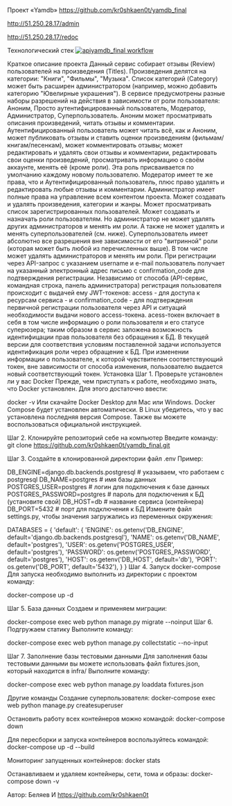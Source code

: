 Проект «Yamdb»
https://github.com/kr0shkaen0t/yamdb_final

http://51.250.28.17/admin

http://51.250.28.17/redoc

Технологический стек
[![apiyamdb_final workflow](https://github.com/kr0shkaen0t/yamdb_final/actions/workflows/yamdb_workflow.yml/badge.svg)](https://github.com/kr0shkaen0t/yamdb_final/actions/workflows/yamdb_workflow.yml)

Краткое описание проекта
Данный сервис собирает отзывы (Review) пользователей на произведения (Titles). Произведения делятся на категории: "Книги", "Фильмы", "Музыка". Список категорий (Category) может быть расширен администратором (например, можно добавить категорию "Ювелирные украшения").
В сервисе предусмотрены разные наборы разрешений на действия в зависимости от роли пользователя: Аноним, Просто аутентифицированный пользователь, Модератор, Администратор, Суперпользователь.
Аноним может просматривать описания произведений, читать отзывы и комментарии.
Аутентифицированный пользователь может читать всё, как и Аноним, может публиковать отзывы и ставить оценки произведениям (фильмам/книгам/песенкам), может комментировать отзывы; может редактировать и удалять свои отзывы и комментарии, редактировать свои оценки произведений, просматривать информацию о своём аккаунте, менять её (кроме роли). Эта роль присваивается по умолчанию каждому новому пользователю.
Модератор имеет те же права, что и Аутентифицированный пользователь, плюс право удалять и редактировать любые отзывы и комментарии.
Администратор имеет полные права на управление всем контентом проекта. Может создавать и удалять произведения, категории и жанры. Может просматривать список зарегистрированных пользователей. Может создавать и назначать роли пользователям. Но администратор не может удалять других администраторов и менять им роли. А также не может удалять и менять суперпользователей (см. ниже).
Суперпользователь имеет абсолютно все разрешения вне зависимости от его "витринной" роли (которая может быть любой из перечисленных выше). В том числе может удалять администраторов и менять им роли.
При регистрации через API-запрос с указанием username и e-mail пользователь получает на указанный электронный адрес письмо с confirmation_code для подтверждения регистрации.
Независимо от способа (API-сервис, командная строка, панель администратора) регистрация пользователя происходит с выдачей ему JWT-токенов: access - для доступа к ресурсам сервиса - и confirmation_code - для подтверждения первичной регистрации пользователя через API и ситуаций необходимости выдачи нового access-токена.
acess-токен включает в себя в том числе информацию о роли пользователя и его статусе суперюзера; таким образом в сервис заложена возможность идентифицации прав пользователя без обращения к БД. В текущей версии для соответствия условиям поставленной задачи используется идентификация роли через обращение к БД.
При изменении информации о пользователе, к которой чувствителен соответствующий токен, вне зависимости от способа изменения, пользователю выдается новый соответствующий токен.
Установка
Шаг 1. Проверьте установлен ли у вас Docker Прежде, чем приступать к работе, необходимо знать, что Docker установлен. Для этого достаточно ввести:

docker -v
Или скачайте Docker Desktop для Mac или Windows. Docker Compose будет установлен автоматически. В Linux убедитесь, что у вас установлена последняя версия Compose. Также вы можете воспользоваться официальной инструкцией.

Шаг 2. Клонируйте репозиторий себе на компьютер Введите команду: git clone https://github.com/kr0shkaen0t/yamdb_final.git

Шаг 3. Создайте в клонированной директории файл .env Пример:

DB_ENGINE=django.db.backends.postgresql # указываем, что работаем с postgresql
DB_NAME=postgres # имя базы данных
POSTGRES_USER=postgres # логин для подключения к базе данных
POSTGRES_PASSWORD=postgres # пароль для подключения к БД (установите свой)
DB_HOST=db # название сервиса (контейнера)
DB_PORT=5432 # порт для подключения к БД
Измените файл settings.py, чтобы значения загружались из переменных окружения:

DATABASES = {
    'default': {
        'ENGINE': os.getenv('DB_ENGINE', default='django.db.backends.postgresql'),
        'NAME': os.getenv('DB_NAME', default='postgres'),
        'USER': os.getenv('POSTGRES_USER', default='postgres'),
        'PASSWORD': os.getenv('POSTGRES_PASSWORD', default='postgres'),
        'HOST': os.getenv('DB_HOST', default='db'),
        'PORT': os.getenv('DB_PORT', default='5432'),
    }
}
Шаг 4. Запуск docker-compose Для запуска необходимо выполнить из директории с проектом команду:

docker-compose up -d

Шаг 5. База данных Создаем и применяем миграции:

docker-compose exec web python manage.py migrate --noinput
Шаг 6. Подгружаем статику Выполните команду:

docker-compose exec web python manage.py collectstatic --no-input

Шаг 7. Заполнение базы тестовыми данными Для заполнения базы тестовыми данными вы можете использовать файл fixtures.json, который находится в infra/ Выполните команду:

docker-compose exec web python manage.py loaddata fixtures.json

Другие команды Создание суперпользователя: docker-compose exec web python manage.py createsuperuser

Остановить работу всех контейнеров можно командой: docker-compose down

Для пересборки и запуска контейнеров воспользуйтесь командой: docker-compose up -d --build

Мониторинг запущенных контейнеров: docker stats

Останавливаем и удаляем контейнеры, сети, тома и образы: docker-compose down -v

Автор: Беляев И
https://github.com/kr0shkaen0t
